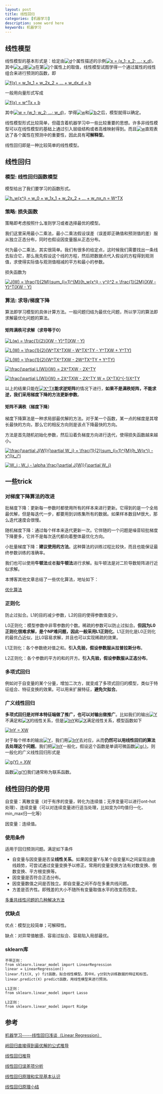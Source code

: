 ```yaml
---
layout: post
title: 线性回归
categories: [机器学习]
description: some word here
keywords: 机器学习
---
```


## 线性模型

线性模型的基本形式是：给定由<a href="https://www.codecogs.com/eqnedit.php?latex=d" target="_blank"><img src="https://latex.codecogs.com/gif.latex?d" title="d" /></a>个属性描述的示例<a href="https://www.codecogs.com/eqnedit.php?latex=x&space;=&space;(x_1;&space;x_2;&space;...;&space;x_d)" target="_blank"><img src="https://latex.codecogs.com/gif.latex?x&space;=&space;(x_1;&space;x_2;&space;...;&space;x_d)" title="x = (x_1; x_2; ...; x_d)" /></a>，其中<a href="https://www.codecogs.com/eqnedit.php?latex=x_i" target="_blank"><img src="https://latex.codecogs.com/gif.latex?x_i" title="x_i" /></a>是<a href="https://www.codecogs.com/eqnedit.php?latex=x" target="_blank"><img src="https://latex.codecogs.com/gif.latex?x" title="x" /></a>在第<a href="https://www.codecogs.com/eqnedit.php?latex=i" target="_blank"><img src="https://latex.codecogs.com/gif.latex?i" title="i" /></a>个属性上的取值，线性模型试图学得一个通过属性的线性组合来进行预测的函数，即

<a href="https://www.codecogs.com/eqnedit.php?latex=f(x)&space;=&space;w_1x_1&space;&plus;&space;w_2x_2&space;&plus;&space;...&space;&plus;&space;w_dx_d&space;&plus;&space;b" target="_blank"><img src="https://latex.codecogs.com/gif.latex?f(x)&space;=&space;w_1x_1&space;&plus;&space;w_2x_2&space;&plus;&space;...&space;&plus;&space;w_dx_d&space;&plus;&space;b" title="f(x) = w_1x_1 + w_2x_2 + ... + w_dx_d + b" /></a>

一般用向量形式写成

<a href="https://www.codecogs.com/eqnedit.php?latex=f(x)&space;=&space;w^Tx&space;&plus;&space;b" target="_blank"><img src="https://latex.codecogs.com/gif.latex?f(x)&space;=&space;w^Tx&space;&plus;&space;b" title="f(x) = w^Tx + b" /></a>

其中<a href="https://www.codecogs.com/eqnedit.php?latex=w&space;=&space;(w_1;&space;w_2;&space;...;&space;w_d)" target="_blank"><img src="https://latex.codecogs.com/gif.latex?w&space;=&space;(w_1;&space;w_2;&space;...;&space;w_d)" title="w = (w_1; w_2; ...; w_d)" /></a>，学得<a href="https://www.codecogs.com/eqnedit.php?latex=w" target="_blank"><img src="https://latex.codecogs.com/gif.latex?w" title="w" /></a>和<a href="https://www.codecogs.com/eqnedit.php?latex=b" target="_blank"><img src="https://latex.codecogs.com/gif.latex?b" title="b" /></a>之后，模型就得以确定。

线性模型形式比较简单，但蕴含着机器学习中一些比较重要的思想。许多非线性模型可以在线性模型的基础上通过引入层级结构或者高维映射得到。而且<a href="https://www.codecogs.com/eqnedit.php?latex=w" target="_blank"><img src="https://latex.codecogs.com/gif.latex?w" title="w" /></a>直观表达了各个属性在预测中的重要性，因此具有**可解释型**。

线性回归即是一种比较简单的线性模型。

## 线性回归

### 模型: 线性回归函数模型

模型给出了我们要学习的函数形式。

<a href="https://www.codecogs.com/eqnedit.php?latex=h_w(x^i)&space;=&space;w_0&space;&plus;&space;w_1x_1&space;&plus;&space;w_2x_2&space;&plus;&space;...&space;&plus;&space;w_nx_n&space;=&space;W^TX" target="_blank"><img src="https://latex.codecogs.com/gif.latex?h_w(x^i)&space;=&space;w_0&space;&plus;&space;w_1x_1&space;&plus;&space;w_2x_2&space;&plus;&space;...&space;&plus;&space;w_nx_n&space;=&space;W^TX" title="h_w(x^i) = w_0 + w_1x_1 + w_2x_2 + ... + w_nx_n = W^TX" /></a>

### 策略: 损失函数

策略即考虑按照什么准则学习或者选择最优的模型。

我们这里采用最小二乘法，最小二乘法假设误差（误差即正确值和预测值的差）服从独立正态分布，同时也假设因变量服从正态分布。

何为最小二乘法，其实很简单。我们有很多的给定点，这时候我们需要找出一条线去拟合它，那么我先假设这个线的方程，然后把数据点代入假设的方程得到观测值，求使得实际值与观测值相减的平方和最小的参数。

损失函数为

<a href="https://www.codecogs.com/eqnedit.php?latex=J(W)&space;=&space;\frac{1}{2M}\sum_{i=1}^{M}(h_w(x^i)&space;-&space;y^i)^2&space;=&space;\frac{1}{2M}(XW&space;-&space;Y)^T(XW&space;-&space;Y)" target="_blank"><img src="https://latex.codecogs.com/gif.latex?J(W)&space;=&space;\frac{1}{2M}\sum_{i=1}^{M}(h_w(x^i)&space;-&space;y^i)^2&space;=&space;\frac{1}{2M}(XW&space;-&space;Y)^T(XW&space;-&space;Y)" title="J(W) = \frac{1}{2M}\sum_{i=1}^{M}(h_w(x^i) - y^i)^2 = \frac{1}{2M}(XW - Y)^T(XW - Y)" /></a>

### 算法: 求导/梯度下降

算法即学习模型的具体计算方法。一般问题归结为最优化问题，所以学习的算法即求解最优化问题的算法。

#### 矩阵满秩可求解（求导等于0）

<a href="https://www.codecogs.com/eqnedit.php?latex=L(w)&space;=&space;\frac{1}{2}(XW&space;-&space;Y)^T(XW&space;-&space;Y)" target="_blank"><img src="https://latex.codecogs.com/gif.latex?L(w)&space;=&space;\frac{1}{2}(XW&space;-&space;Y)^T(XW&space;-&space;Y)" title="L(w) = \frac{1}{2}(XW - Y)^T(XW - Y)" /></a>

<a href="https://www.codecogs.com/eqnedit.php?latex=L(W)&space;=&space;\frac{1}{2}(W^TX^TXW&space;-&space;W^TX^TY&space;-&space;Y^TXW&space;&plus;&space;Y^TY)" target="_blank"><img src="https://latex.codecogs.com/gif.latex?L(W)&space;=&space;\frac{1}{2}(W^TX^TXW&space;-&space;W^TX^TY&space;-&space;Y^TXW&space;&plus;&space;Y^TY)" title="L(W) = \frac{1}{2}(W^TX^TXW - W^TX^TY - Y^TXW + Y^TY)" /></a>

<a href="https://www.codecogs.com/eqnedit.php?latex=L(W)&space;=&space;\frac{1}{2}(W^TX^TXW&space;-&space;2W^TX^TY&space;&plus;&space;Y^TY)" target="_blank"><img src="https://latex.codecogs.com/gif.latex?L(W)&space;=&space;\frac{1}{2}(W^TX^TXW&space;-&space;2W^TX^TY&space;&plus;&space;Y^TY)" title="L(W) = \frac{1}{2}(W^TX^TXW - 2W^TX^TY + Y^TY)" /></a>

<a href="https://www.codecogs.com/eqnedit.php?latex=\frac{\partial&space;L(W)}{W}&space;=&space;2X^TXW&space;-&space;2X^TY" target="_blank"><img src="https://latex.codecogs.com/gif.latex?\frac{\partial&space;L(W)}{W}&space;=&space;2X^TXW&space;-&space;2X^TY" title="\frac{\partial L(W)}{W} = 2X^TXW - 2X^TY" /></a>

<a href="https://www.codecogs.com/eqnedit.php?latex=\frac{\partial&space;L(W)}{W}&space;=&space;2X^TXW&space;-&space;2X^TY&space;W&space;=&space;(X^TX)^{-1}X^TY" target="_blank"><img src="https://latex.codecogs.com/gif.latex?\frac{\partial&space;L(W)}{W}&space;=&space;2X^TXW&space;-&space;2X^TY&space;W&space;=&space;(X^TX)^{-1}X^TY" title="\frac{\partial L(W)}{W} = 2X^TXW - 2X^TY W = (X^TX)^{-1}X^TY" /></a>

以上的结果只能在<a href="https://www.codecogs.com/eqnedit.php?latex=X^TX" target="_blank"><img src="https://latex.codecogs.com/gif.latex?X^TX" title="X^TX" /></a>**能求逆矩阵**的情况下进行，**如果不是满秩矩阵，不能求逆，我们采用梯度下降的方法更新参数**。

#### 矩阵不满秩（梯度下降）

梯度下降算法是一种求局部最优解的方法。对于某一个函数，某一点的梯度是其增长最快的方向，那么它的相反方向则是该点下降最快的方向。

方法是首先随机初始化参数，然后沿着负梯度方向进行迭代，使得损失函数越来越小。

<a href="https://www.codecogs.com/eqnedit.php?latex=\frac{\partial&space;J(W)}{\partial&space;W_j}&space;=&space;\frac{1}{2}\sum_{i=1}^{M}(h_W(x^i)&space;-&space;y^i)x_j^i" target="_blank"><img src="https://latex.codecogs.com/gif.latex?\frac{\partial&space;J(W)}{\partial&space;W_j}&space;=&space;\frac{1}{2}\sum_{i=1}^{M}(h_W(x^i)&space;-&space;y^i)x_j^i" title="\frac{\partial J(W)}{\partial W_j} = \frac{1}{2}\sum_{i=1}^{M}(h_W(x^i) - y^i)x_j^i" /></a>

<a href="https://www.codecogs.com/eqnedit.php?latex=W_j&space;:&space;W_j&space;-&space;\alpha&space;\frac{\partial&space;J(W)}{\partial&space;W_j}" target="_blank"><img src="https://latex.codecogs.com/gif.latex?W_j&space;:&space;W_j&space;-&space;\alpha&space;\frac{\partial&space;J(W)}{\partial&space;W_j}" title="W_j : W_j - \alpha \frac{\partial J(W)}{\partial W_j}" /></a>

## 一些trick

### 对梯度下降算法的改进

批梯度下降：更新每一参数时都使用所有的样本来进行更新。它得到的是一个全局最优解，但是每迭代一步，都要用到训练集所有的数据。如果样本数目M很大，那么迭代速度会很慢。

随机梯度下降：通过每个样本来迭代更新一次。它伴随的一个问题是噪音较批梯度下降要多，它并不是每次迭代都向着整体最优化方向。

小批量梯度下降：**建议使用的方法**。这种算法的训练过程比较快，而且也能保证最终参数训练的准确率。

我们也可以使用**牛顿法**或者**拟牛顿法**进行求解。拟牛顿法是对二阶导数矩阵进行近似求解。

本博客其他文章总结了一些优化算法，地址如下：

[优化算法](https://jepsonwong.github.io/2018/06/18/%E4%BC%98%E5%8C%96%E7%AE%97%E6%B3%95/)

### 正则化

防止过拟合。L1的目的减少参数，L2的目的使得参数值变少。

L0正则化：模型参数中非零参数的个数。稀疏的参数可以防止过拟合。**但因为L0正则化很难求解，是个NP难问题，因此一般采用L1正则化**。L1正则化是L0正则化的最优凸近似，比L0容易求解，并且也可以实现稀疏的效果。

L1正则化：各个参数绝对值之和。**引入先验，假设参数服从拉普拉斯分布**。

L2正则化：各个参数的平方的和的开方。**引入先验，假设参数服从正态分布**。

### 多项式回归

例如对于自变量的某个分量，增加二次方，就变成了多项式回归的模型，类似于特征组合、特征变换的效果。可以用来扩展特征，**避免欠拟合**。

### 广义线性回归

**多项式回归是对样本特征端做了推广，也可以对输出做推广**。比如我们的输出<a href="https://www.codecogs.com/eqnedit.php?latex=Y" target="_blank"><img src="https://latex.codecogs.com/gif.latex?Y" title="Y" /></a>不满足和<a href="https://www.codecogs.com/eqnedit.php?latex=X" target="_blank"><img src="https://latex.codecogs.com/gif.latex?X" title="X" /></a>的线性关系，但是<a href="https://www.codecogs.com/eqnedit.php?latex=lnY" target="_blank"><img src="https://latex.codecogs.com/gif.latex?lnY" title="lnY" /></a>和<a href="https://www.codecogs.com/eqnedit.php?latex=X" target="_blank"><img src="https://latex.codecogs.com/gif.latex?X" title="X" /></a>满足线性关系，模型函数如下

<a href="https://www.codecogs.com/eqnedit.php?latex=lnY&space;=&space;XW" target="_blank"><img src="https://latex.codecogs.com/gif.latex?lnY&space;=&space;XW" title="lnY = XW" /></a>

对于每个样本的输出<a href="https://www.codecogs.com/eqnedit.php?latex=Y" target="_blank"><img src="https://latex.codecogs.com/gif.latex?Y" title="Y" /></a>，我们用<a href="https://www.codecogs.com/eqnedit.php?latex=lnY" target="_blank"><img src="https://latex.codecogs.com/gif.latex?lnY" title="lnY" /></a>去对应，从而**仍然可以用线性回归的算法去处理这个问题**。我们把<a href="https://www.codecogs.com/eqnedit.php?latex=lnY" target="_blank"><img src="https://latex.codecogs.com/gif.latex?lnY" title="lnY" /></a>一般化，假设这个函数是单调可微函数<a href="https://www.codecogs.com/eqnedit.php?latex=g(.)" target="_blank"><img src="https://latex.codecogs.com/gif.latex?g(.)" title="g(.)" /></a>，则一般化的广义线性回归形式是

<a href="https://www.codecogs.com/eqnedit.php?latex=g(Y)&space;=&space;XW" target="_blank"><img src="https://latex.codecogs.com/gif.latex?g(Y)&space;=&space;XW" title="g(Y) = XW" /></a>

函数<a href="https://www.codecogs.com/eqnedit.php?latex=g(Y)" target="_blank"><img src="https://latex.codecogs.com/gif.latex?g(Y)" title="g(Y)" /></a>我们通常称为联系函数。

## 线性回归的使用

自变量：离散变量（对于有序的变量，转化为连续值；无序变量可以进行ont-hot处理）、连续变量（可以对连续变量进行适当处理，比如变为0均值归一化、min\_max归一化等）

因变量：连续值。

### 使用条件

适用于回归预测问题。满足如下条件

* 自变量与因变量是否呈**线性关系**。如果因变量Y与某个自变量Xi之间呈现出曲线趋势，可尝试通过变量变换予以修正。常用的变量变换方法有对数变换、倒数变换、平方根变换等。
* 因变量是否符合正态分布。
* 因变量数值之间是否独立。即自变量之间不存在多重共线问题。
* 方差是否齐性。即残差的大小不随所有变量取值水平的改变而改变。

[多重共线性问题的几种解决方法](https://blog.csdn.net/nieson2012/article/details/48980491)

### 优缺点

优点：模型比较简单；可解释性。

缺点：对异常值敏感、容易过拟合、容易陷入局部最优。

### sklearn库

```
不带正则：
from sklearn.linear_model import LinearRegression
linear = LinearRegression()
linear.fit(X, y) fit函数，拟合线性模型。其中X，y分别为训练数据的特征和标签。
linear.predict(X) predict函数，用线性模型来进行预测。

L1正则：
from sklearn.linear_model import Lasso

L2正则：
from sklearn.linear_model import Ridge
```

## 参考

[机器学习-----线性回归浅谈（Linear Regression）](https://www.cnblogs.com/GuoJiaSheng/p/3928160.html)

[岭回归直接得到最优解的公式推导](https://blog.csdn.net/lw_power/article/details/82953337)

[线性回归推导](http://www.cnblogs.com/hearwind/p/9613297.html)

[线性回归误差项分析](https://blog.csdn.net/qq_35028612/article/details/78632035)

[线性回归原理和实现基本认识](https://blog.csdn.net/lisi1129/article/details/68925799)

[线性回归原理小结](www.cnblogs.com/pinard/p/6004041.html)
